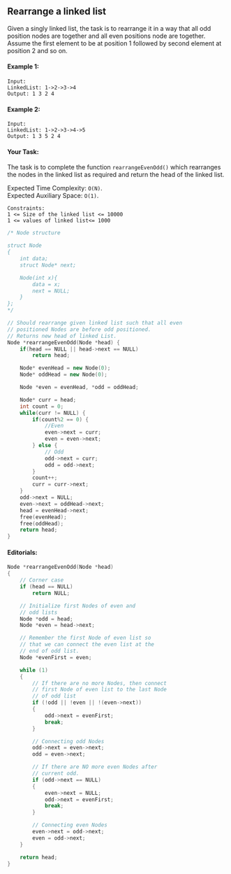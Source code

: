 ## Rearrange a linked list

Given a singly linked list, the task is to rearrange it in a way that all odd position nodes are together and all even positions node are together.  
Assume the first element to be at position 1 followed by second element at position 2 and so on.

#### Example 1:

```
Input:
LinkedList: 1->2->3->4
Output: 1 3 2 4
```

#### Example 2:

```
Input:
LinkedList: 1->2->3->4->5
Output: 1 3 5 2 4
```

#### Your Task:

The task is to complete the function `rearrangeEvenOdd()` which rearranges the nodes in the linked list as required and return the head of the linked list.

Expected Time Complexity: `O(N)`.  
Expected Auxiliary Space: `O(1)`.

```
Constraints:
1 <= Size of the linked list <= 10000
1 <= values of linked list<= 1000
```

```c++
/* Node structure

struct Node
{
    int data;
    struct Node* next;

    Node(int x){
        data = x;
        next = NULL;
    }
};
*/

// Should rearrange given linked list such that all even
// positioned Nodes are before odd positioned.
// Returns new head of linked List.
Node *rearrangeEvenOdd(Node *head) {
    if(head == NULL || head->next == NULL)
        return head;

    Node* evenHead = new Node(0);
    Node* oddHead = new Node(0);

    Node *even = evenHead, *odd = oddHead;

    Node* curr = head;
    int count = 0;
    while(curr != NULL) {
        if(count%2 == 0) {
            //Even
            even->next = curr;
            even = even->next;
        } else {
            // Odd
            odd->next = curr;
            odd = odd->next;
        }
        count++;
        curr = curr->next;
    }
    odd->next = NULL;
    even->next = oddHead->next;
    head = evenHead->next;
    free(evenHead);
    free(oddHead);
    return head;
}
```

#### Editorials:

```c++
Node *rearrangeEvenOdd(Node *head)
{
    // Corner case
    if (head == NULL)
        return NULL;

    // Initialize first Nodes of even and
    // odd lists
    Node *odd = head;
    Node *even = head->next;

    // Remember the first Node of even list so
    // that we can connect the even list at the
    // end of odd list.
    Node *evenFirst = even;

    while (1)
    {
        // If there are no more Nodes, then connect
        // first Node of even list to the last Node
        // of odd list
        if (!odd || !even || !(even->next))
        {
            odd->next = evenFirst;
            break;
        }

        // Connecting odd Nodes
        odd->next = even->next;
        odd = even->next;

        // If there are NO more even Nodes after
        // current odd.
        if (odd->next == NULL)
        {
            even->next = NULL;
            odd->next = evenFirst;
            break;
        }

        // Connecting even Nodes
        even->next = odd->next;
        even = odd->next;
    }

    return head;
}
```
